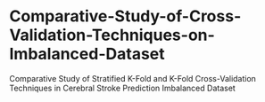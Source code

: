# Comparative-Study-of-Cross-Validation-Techniques-on-Imbalanced-Dataset
Comparative Study of Stratified K-Fold and K-Fold Cross-Validation Techniques in Cerebral Stroke Prediction Imbalanced Dataset
